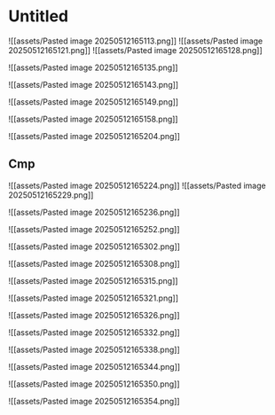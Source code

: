 # Untitled

![[assets/Pasted image 20250512165113.png]]
![[assets/Pasted image 20250512165121.png]]
![[assets/Pasted image 20250512165128.png]]

![[assets/Pasted image 20250512165135.png]]

![[assets/Pasted image 20250512165143.png]]

![[assets/Pasted image 20250512165149.png]]

![[assets/Pasted image 20250512165158.png]]

![[assets/Pasted image 20250512165204.png]]

## Cmp

![[assets/Pasted image 20250512165224.png]]
![[assets/Pasted image 20250512165229.png]]

![[assets/Pasted image 20250512165236.png]]

![[assets/Pasted image 20250512165252.png]]

![[assets/Pasted image 20250512165302.png]]

![[assets/Pasted image 20250512165308.png]]

![[assets/Pasted image 20250512165315.png]]

![[assets/Pasted image 20250512165321.png]]

![[assets/Pasted image 20250512165326.png]]

![[assets/Pasted image 20250512165332.png]]

![[assets/Pasted image 20250512165338.png]]

![[assets/Pasted image 20250512165344.png]]

![[assets/Pasted image 20250512165350.png]]

![[assets/Pasted image 20250512165354.png]]
